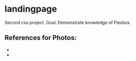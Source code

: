 # landingpage
Second css project. Goal: Demonstrate knowledge of Flexbox.

References for Photos:
-
-
-
